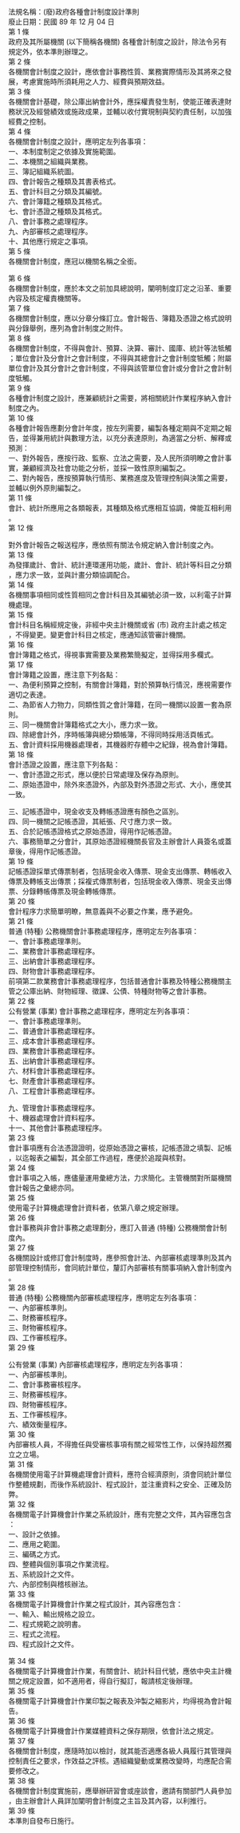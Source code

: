 法規名稱：(廢)政府各種會計制度設計準則  
廢止日期：民國 89 年 12 月 04 日  
第 1 條  
政府及其所屬機關 (以下簡稱各機關) 各種會計制度之設計，除法令另有  
規定外，依本準則辦理之。  
第 2 條  
各機關會計制度之設計，應依會計事務性質、業務實際情形及其將來之發  
展，考慮實施時所須耗用之人力、經費與預期效益。  
第 3 條  
各機關會計基礎，除公庫出納會計外，應採權責發生制，使能正確表達財  
務狀況及經營績效或施政成果，並輔以收付實現制與契約責任制，以加強  
經費之控制。  
第 4 條  
各機關會計制度之設計，應明定左列各事項：  
一、本制度制定之依據及實施範圍。  
二、本機關之組織與業務。  
三、簿記組織系統圖。  
四、會計報告之種類及其書表格式。  
五、會計科目之分類及其編號。  
六、會計簿籍之種類及其格式。  
七、會計憑證之種類及其格式。  
八、會計事務之處理程序。  
九、內部審核之處理程序。  
十、其他應行規定之事項。  
第 5 條  
各機關會計制度，應冠以機關名稱之全銜。  


第 6 條  
各機關會計制度，應於本文之前加具總說明，闡明制度訂定之沿革、重要  
內容及核定權責機關等。  
第 7 條  
各機關會計制度，應以分章分條訂立。會計報告、簿籍及憑證之格式說明  
與分錄舉例，應列為會計制度之附件。  
第 8 條  
各機關會計制度，不得與會計、預算、決算、審計、國庫、統計等法牴觸  
；單位會計及分會計之會計制度，不得與其總會計之會計制度牴觸；附屬  
單位會計及其分會計之會計制度，不得與該管單位會計或分會計之會計制  
度牴觸。  
第 9 條  
各種會計制度之設計，應兼顧統計之需要，將相關統計作業程序納入會計  
制度之內。  
第 10 條  
各種會計報告應劃分會計年度，按左列需要，編製各種定期與不定期之報  
告，並得兼用統計與數理方法，以充分表達原則，為適當之分析、解釋或  
預測：  
一、對外報告，應按行政、監察、立法之需要，及人民所須明瞭之會計事  
實，兼顧經濟及社會功能之分析，並採一致性原則編製之。  
二、對內報告，應按預算執行情形、業務進度及管理控制與決策之需要，  
並輔以例外原則編製之。  
第 11 條  
會計、統計所應用之各類報表，其種類及格式應相互協調，俾能互相利用  
。  
第 12 條  


對外會計報告之報送程序，應依照有關法令規定納入會計制度之內。  
第 13 條  
為發揮歲計、會計、統計連環運用功能，歲計、會計、統計等科目之分類  
，應力求一致，並與計畫分類協調配合。  
第 14 條  
各機關事項相同或性質相同之會計科目及其編號必須一致，以利電子計算  
機處理。  
第 15 條  
會計科目名稱經規定後，非經中央主計機關或省 (市) 政府主計處之核定  
，不得變更。變更會計科目之核定，應通知該管審計機關。  
第 16 條  
會計簿籍之格式，得視事實需要及業務繁簡擬定，並得採用多欄式。  
第 17 條  
會計簿籍之設置，應注意下列各點：  
一、為便利預算之控制，有關會計簿籍，對於預算執行情況，應視需要作  
適切之表達。  
二、為節省人力物力，同類性質之會計簿籍，在同一機關以設置一套為原  
則。  
三、同一機關會計簿籍格式之大小，應力求一致。  
四、除總會計外，序時帳簿與總分類帳簿，不得同時採用活頁帳式。  
五、會計資料採用機器處理者，其機器貯存體中之紀錄，視為會計簿籍。  
第 18 條  
會計憑證之設置，應注意下列各點：  
一、會計憑證之形式，應以便於日常處理及保存為原則。  
二、原始憑證中，除外來憑證外，內部及對外憑證之形式、大小，應使其  
一致。  


三、記帳憑證中，現金收支及轉帳憑證應有顏色之區別。  
四、同一機關之記帳憑證，其紙張、尺寸應力求一致。  
五、合於記帳憑證格式之原始憑證，得用作記帳憑證。  
六、事務簡單之分會計，其原始憑證經機關長官及主辦會計人員簽名或蓋  
章後，得用作記帳憑證。  
第 19 條  
記帳憑證採單式傳票制者，包括現金收入傳票、現金支出傳票、轉帳收入  
傳票及轉帳支出傳票；採複式傳票制者，包括現金收入傳票、現金支出傳  
票、分錄轉帳傳票及現金轉帳傳票。  
第 20 條  
會計程序力求簡單明瞭，無意義與不必要之作業，應予避免。  
第 21 條  
普通 (特種) 公務機關會計事務處理程序，應明定左列各事項：  
一、會計事務處理準則。  
二、業務會計事務處理程序。  
三、出納會計事務處理程序。  
四、財物會計事務處理程序。  
前項第二款業務會計事務處理程序，包括普通會計事務及特種公務機關主  
管之公庫出納、財物經理、徵課、公債、特種財物等之會計事務。  
第 22 條  
公有營業 (事業) 會計事務之處理程序，應明定左列各事項：  
一、會計事務處理準則。  
二、普通會計事務處理程序。  
三、成本會計事務處理程序。  
四、業務會計事務處理程序。  
五、出納會計事務處理程序。  
六、材料會計事務處理程序。  
七、財產會計事務處理程序。  
八、工程會計事務處理程序。  


九、管理會計事務處理程序。  
十、機器處理會計資料程序。  
十一、其他會計事務處理程序。  
第 23 條  
會計事項應有合法憑證證明，從原始憑證之審核，記帳憑證之填製、記帳  
，以迄報表之編製，其全部工作過程，應便於追蹤與核對。  
第 24 條  
會計事項之入帳，應儘量運用彙總方法，力求簡化。主管機關對所屬機關  
會計報告之彙總亦同。  
第 25 條  
使用電子計算機處理會計資料者，依第八章之規定辦理。  
第 26 條  
會計事務與非會計事務之處理劃分，應訂入普通 (特種) 公務機關會計制  
度內。  
第 27 條  
各機關設計或修訂會計制度時，應參照會計法、內部審核處理準則及其內  
部管理控制情形，會同統計單位，釐訂內部審核有關事項納入會計制度內  
。  
第 28 條  
普通 (特種) 公務機關內部審核處理程序，應明定左列各事項：  
一、內部審核準則。  
二、財務審核程序。  
三、財物審核程序。  
四、工作審核程序。  
第 29 條  


公有營業 (事業) 內部審核處理程序，應明定左列各事項：  
一、內部審核準則。  
二、會計事務審核程序。  
三、財務審核程序。  
四、財物審核程序。  
五、工作審核程序。  
六、績效衡量程序。  
第 30 條  
內部審核人員，不得擔任與受審核事項有關之經常性工作，以保持超然獨  
立之立場。  
第 31 條  
各機關使用電子計算機處理會計資料，應符合經濟原則，須會同統計單位  
作整體規劃，而後作系統設計、程式設計，並注重資料之安全、正確及防  
弊。  
第 32 條  
各機關電子計算機會計作業之系統設計，應有完整之文件，其內容應包含  
：  
一、設計之依據。  
二、應用之範圍。  
三、編碼之方式。  
四、整體與個別事項之作業流程。  
五、系統設計之文件。  
六、內部控制與稽核辦法。  
第 33 條  
各機關電子計算機會計作業之程式設計，其內容應包含：  
一、輸入、輸出規格之設立。  
二、程式規範之說明書。  
三、程式之流程。  
四、程式設計之文件。  


第 34 條  
各機關電子計算機會計作業，有關會計、統計科目代號，應依中央主計機  
關之規定設置，如不適用者，得自行擬訂，報請核定後辦理。  
第 35 條  
各機關電子計算機會計作業印製之報表及沖製之縮影片，均得視為會計報  
告。  
第 36 條  
各機關電子計算機會計作業媒體資料之保存期限，依會計法之規定。  
第 37 條  
各機關會計制度，應隨時加以檢討，就其能否適應各級人員履行其管理與  
控制責任之要求，作效益之評核。遇組織變動或業務改變時，均應配合需  
要修改之。  
第 38 條  
各機關會計制度實施前，應舉辦研習會或座談會，邀請有關部門人員參加  
，由主辦會計人員詳加闡明會計制度之主旨及其內容，以利推行。  
第 39 條  
本準則自發布日施行。  


